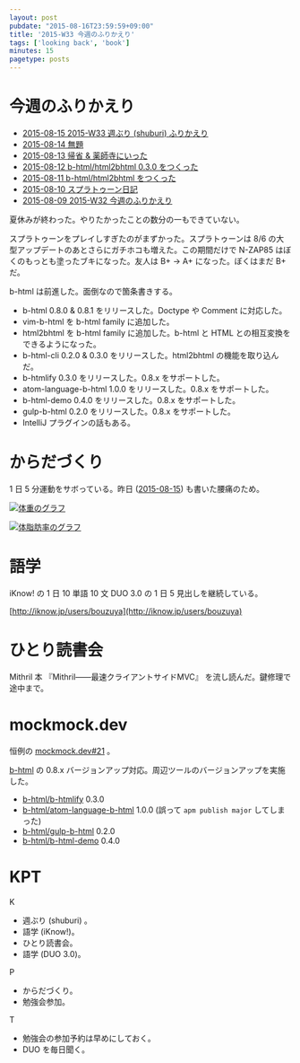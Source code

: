 ```yaml
---
layout: post
pubdate: "2015-08-16T23:59:59+09:00"
title: '2015-W33 今週のふりかえり'
tags: ['looking back', 'book']
minutes: 15
pagetype: posts
---
```

# 今週のふりかえり

- [2015-08-15 2015-W33 週ぶり (shuburi) ふりかえり][2015-08-15]
- [2015-08-14 無題][2015-08-14]
- [2015-08-13 帰省 & 薬師寺にいった][2015-08-13]
- [2015-08-12 b-html/html2bhtml 0.3.0 をつくった][2015-08-12]
- [2015-08-11 b-html/html2bhtml をつくった][2015-08-11]
- [2015-08-10 スプラトゥーン日記][2015-08-10]
- [2015-08-09 2015-W32 今週のふりかえり][2015-08-09]

夏休みが終わった。やりたかったことの数分の一もできていない。

スプラトゥーンをプレイしすぎたのがまずかった。スプラトゥーンは 8/6 の大型アップデートのあとさらにガチホコも増えた。この期間だけで N-ZAP85 はぼくのもっとも塗ったブキになった。友人は B+ → A+ になった。ぼくはまだ B+ だ。

b-html は前進した。面倒なので箇条書きする。

- b-html 0.8.0 & 0.8.1 をリリースした。Doctype や Comment に対応した。
- vim-b-html を b-html family に追加した。
- html2bhtml を b-html family に追加した。b-html と HTML との相互変換をできるようになった。
- b-html-cli 0.2.0 & 0.3.0 をリリースした。html2bhtml の機能を取り込んだ。
- b-htmlify 0.3.0 をリリースした。0.8.x をサポートした。
- atom-language-b-html 1.0.0 をリリースした。0.8.x をサポートした。
- b-html-demo 0.4.0 をリリースした。0.8.x をサポートした。
- gulp-b-html 0.2.0 をリリースした。0.8.x をサポートした。
- IntelliJ プラグインの話もある。

# からだづくり

1 日 5 分運動をサボっている。昨日 ([2015-08-15][]) も書いた腰痛のため。

[![体重のグラフ][graph-weight-img]][graph-weight-url]

[![体脂肪率のグラフ][graph-percent-img]][graph-percent-url]

# 語学

iKnow! の 1 日 10 単語 10 文 DUO 3.0 の 1 日 5 見出しを継続している。

[http://iknow.jp/users/bouzuya](http://iknow.jp/users/bouzuya)

# ひとり読書会

Mithril 本 『Mithril――最速クライアントサイドMVC』 を流し読んだ。鍵修理で途中まで。

# mockmock.dev

恒例の [mockmock.dev#21](http://mockmock.connpass.com/event/18735/) 。

[b-html](http://b-html.org) の 0.8.x バージョンアップ対応。周辺ツールのバージョンアップを実施した。

- [b-html/b-htmlify][] 0.3.0
- [b-html/atom-language-b-html][] 1.0.0 (誤って `apm publish major` してしまった)
- [b-html/gulp-b-html][] 0.2.0
- [b-html/b-html-demo][] 0.4.0

# KPT

K

- 週ぶり (shuburi) 。
- 語学 (iKnow!)。
- ひとり読書会。
- 語学 (DUO 3.0)。

P

- からだづくり。
- 勉強会参加。

T

- 勉強会の参加予約は早めにしておく。
- DUO を毎日聞く。

[graph-percent-img]: http://graph.hatena.ne.jp/bouzuya/graph?graphname=percent&startdate=2015-01-01&enddate=2015-08-16
[graph-percent-url]: http://graph.hatena.ne.jp/bouzuya/percent/?startdate=2015-01-01&enddate=2015-08-16
[graph-weight-img]: http://graph.hatena.ne.jp/bouzuya/graph?graphname=weight&startdate=2015-01-01&enddate=2015-08-16
[graph-weight-url]: http://graph.hatena.ne.jp/bouzuya/weight/?startdate=2015-01-01&enddate=2015-08-16
[2015-08-15]: http://blog.bouzuya.net/2015/08/15/
[2015-08-14]: http://blog.bouzuya.net/2015/08/14/
[2015-08-13]: http://blog.bouzuya.net/2015/08/13/
[2015-08-12]: http://blog.bouzuya.net/2015/08/12/
[2015-08-11]: http://blog.bouzuya.net/2015/08/11/
[2015-08-10]: http://blog.bouzuya.net/2015/08/10/
[2015-08-09]: http://blog.bouzuya.net/2015/08/09/
[2015-08-15]: http://blog.bouzuya.net/2015/08/15/
[b-html/atom-language-b-html]: https://github.com/b-html/atom-language-b-html
[b-html/b-html-demo]: https://github.com/b-html/b-html-demo
[b-html/b-htmlify]: https://github.com/b-html/b-htmlify
[b-html/gulp-b-html]: https://github.com/b-html/gulp-b-html
